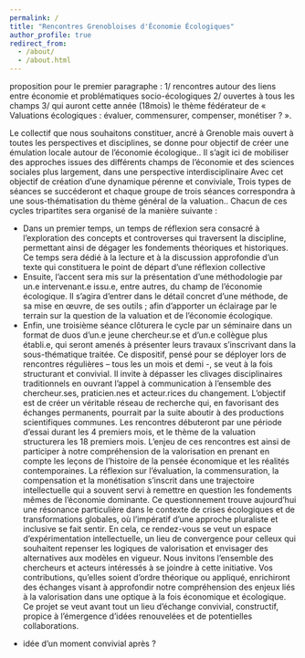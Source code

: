 ```yaml
---
permalink: /
title: "Rencontres Grenobloises d'Économie Écologiques"
author_profile: true
redirect_from: 
  - /about/
  - /about.html
---
```



proposition pour le premier paragraphe : 1/ rencontres autour des liens entre économie et problématiques socio-écologiques  2/ ouvertes à tous les champs 3/ qui auront cette année (18mois) le thème fédérateur de « Valuations écologiques : évaluer, commensurer, compenser, monétiser ? ».

Le collectif que nous souhaitons constituer, ancré à Grenoble mais ouvert à toutes les perspectives et disciplines, se donne pour objectif de créer une émulation locale autour de l’économie écologique.. Il s’agit ici de mobiliser des approches issues des différents champs de l’économie et des sciences sociales plus largement, dans une perspective interdisciplinaire
Avec cet objectif de création d’une dynamique pérenne et conviviale, 
Trois types de séances se succéderont et chaque groupe de trois séances correspondra à une sous-thématisation du thème général de la valuation.. Chacun de ces cycles tripartites sera organisé de la manière suivante :
- Dans un premier temps, un temps de réflexion sera consacré à l’exploration des concepts et controverses qui traversent la discipline, permettant ainsi de dégager les fondements théoriques et historiques. Ce temps sera dédié à la lecture et à la discussion approfondie d’un texte qui constituera le point de départ d’une réflexion collective
- Ensuite, l’accent sera mis sur la présentation d’une méthodologie par un.e intervenant.e issu.e, entre autres, du champ de l’économie écologique. Il s’agira d’entrer dans le détail concret d’une méthode, de sa mise en œuvre, de ses outils ; afin d’apporter un éclairage par le terrain sur la question de la valuation et de l’économie écologique. 
- Enfin, une troisième séance clôturera le cycle par un séminaire dans un format  de duos d’un.e jeune chercheur.se et d’un.e collègue plus établi.e, qui seront amenés à présenter leurs travaux s’inscrivant dans la sous-thématique traitée. 
Ce dispositif, pensé pour se déployer lors de rencontres régulières – tous les un mois et demi -, se veut à la fois structurant et convivial. Il invite à dépasser les clivages disciplinaires traditionnels en ouvrant l’appel à communication à l’ensemble des chercheur.ses, praticien.nes et acteur.rices du changement. L’objectif est de créer un véritable réseau de recherche qui, en favorisant des échanges permanents, pourrait par la suite aboutir à des productions scientifiques communes.
Les rencontres débuteront par une période d’essai durant les 4 premiers mois, et le thème de la valuation structurera les 18 premiers mois. 
L’enjeu de ces rencontres est ainsi de participer à notre compréhension de la valorisation en prenant en compte les leçons de l’histoire de la pensée économique et les réalités contemporaines. La réflexion sur l’évaluation, la commensuration, la compensation et la monétisation s’inscrit dans une trajectoire intellectuelle qui a souvent servi à remettre en question les fondements mêmes de l’économie dominante. Ce questionnement trouve aujourd’hui une résonance particulière dans le contexte de crises écologiques et de transformations globales, où l’impératif d’une approche pluraliste et inclusive se fait sentir. En cela, ce rendez-vous se veut un espace d’expérimentation intellectuelle, un lieu de convergence pour celleux qui souhaitent repenser les logiques de valorisation et envisager des alternatives aux modèles en vigueur.
Nous invitons l’ensemble des chercheurs et acteurs intéressés à se joindre à cette initiative. Vos contributions, qu’elles soient d’ordre théorique ou appliqué, enrichiront des échanges visant à approfondir notre compréhension des enjeux liés à la valorisation dans une optique à la fois économique et écologique. Ce projet se veut avant tout un lieu d’échange convivial, constructif, propice à l’émergence d’idées renouvelées et de potentielles collaborations.
+ idée d’un moment convivial après ?
